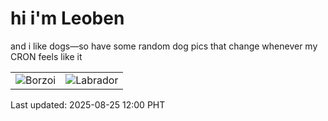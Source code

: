 # hi i'm Leoben

and i like dogs—so have some random dog pics that change whenever my CRON feels like it

|  |  |
|--------|----------|
| ![Borzoi](https://random-dog-vercel.vercel.app/api/random-borzoi?v=1756094430) | ![Labrador](https://random-dog-vercel.vercel.app/api/random-labrador?v=1756094430) |

Last updated: 2025-08-25 12:00 PHT
